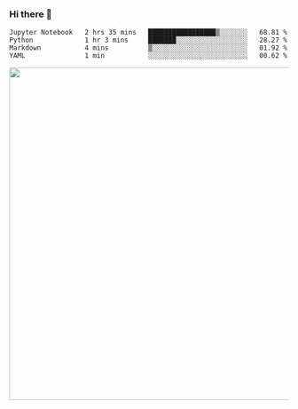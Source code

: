 ### Hi there 👋

<!--START_SECTION:waka-->
```text
Jupyter Notebook   2 hrs 35 mins   █████████████████▒░░░░░░░   68.81 % 
Python             1 hr 3 mins     ███████░░░░░░░░░░░░░░░░░░   28.27 % 
Markdown           4 mins          ▒░░░░░░░░░░░░░░░░░░░░░░░░   01.92 % 
YAML               1 min           ░░░░░░░░░░░░░░░░░░░░░░░░░   00.62 % 
```
<!--END_SECTION:waka-->

<img src="https://wakatime.com/share/@QuantumA/fc1cfcd9-4c6f-41e9-9c18-f86f6df42a11.svg?sanitize=true" width="600">

<!--
**QuantumA/QuantumA** is a ✨ _special_ ✨ repository because its `README.md` (this file) appears on your GitHub profile.

Here are some ideas to get you started:

- 🔭 I’m currently working on ...
- 🌱 I’m currently learning ...
- 👯 I’m looking to collaborate on ...
- 🤔 I’m looking for help with ...
- 💬 Ask me about ...
- 📫 How to reach me: ...
- 😄 Pronouns: ...
- ⚡ Fun fact: ...
-->
